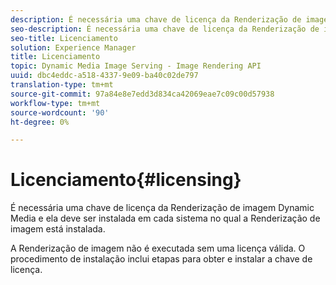 ```yaml
---
description: É necessária uma chave de licença da Renderização de imagem Dynamic Media e ela deve ser instalada em cada sistema no qual a Renderização de imagem está instalada.
seo-description: É necessária uma chave de licença da Renderização de imagem Dynamic Media e ela deve ser instalada em cada sistema no qual a Renderização de imagem está instalada.
seo-title: Licenciamento
solution: Experience Manager
title: Licenciamento
topic: Dynamic Media Image Serving - Image Rendering API
uuid: dbc4eddc-a518-4337-9e09-ba40c02de797
translation-type: tm+mt
source-git-commit: 97a84e8e7edd3d834ca42069eae7c09c00d57938
workflow-type: tm+mt
source-wordcount: '90'
ht-degree: 0%

---
```



# Licenciamento{#licensing}

É necessária uma chave de licença da Renderização de imagem Dynamic Media e ela deve ser instalada em cada sistema no qual a Renderização de imagem está instalada.

A Renderização de imagem não é executada sem uma licença válida. O procedimento de instalação inclui etapas para obter e instalar a chave de licença.
